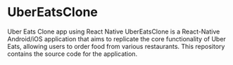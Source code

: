 # UberEatsClone
Uber Eats Clone app using React Native
UberEatsClone is a React-Native Android/iOS application that aims to replicate the core functionality of Uber Eats, allowing users to order food from various restaurants. This repository contains the source code for the application.
